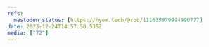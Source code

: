 ```yaml
---
refs:
  mastodon_status: [https://hyem.tech/@rob/111635979994990777]
date: 2023-12-24T14:57:50.535Z
media: ["72"]
---
```



